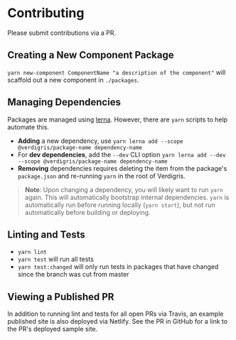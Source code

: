 # Contributing
Please submit contributions via a PR.

## Creating a New Component Package
`yarn new-component ComponentName "a description of the component"` will scaffold out a new component in `./packages`.

## Managing Dependencies
Packages are managed using [lerna](https://lernajs.io/). However, there are `yarn` scripts to help automate this.

- **Adding** a new dependency, use `yarn lerna add --scope @verdigris/package-name dependency-name`
- For **dev dependencies**, add the `--dev` CLI option `yarn lerna add --dev --scope @verdigris/package-name dependency-name`
- **Removing** dependencies requires deleting the item from the package's `package.json` and re-running `yarn` in the root of Verdigris.

> **Note**: Upon changing a dependency, you will likely want to run `yarn` again. This will automatically bootstrap internal dependencies. `yarn` is automatically run before running locally (`yarn start`), but not run automatically before building or deploying.

## Linting and Tests
- `yarn lint`
- `yarn test` will run all tests
- `yarn test:changed` will only run tests in packages that have changed since the branch was cut from master

## Viewing a Published PR
In addition to running lint and tests for all open PRs via Travis, an example published site is also deployed via Netlify. See the PR in GitHub for a link to the PR's deployed sample site.
